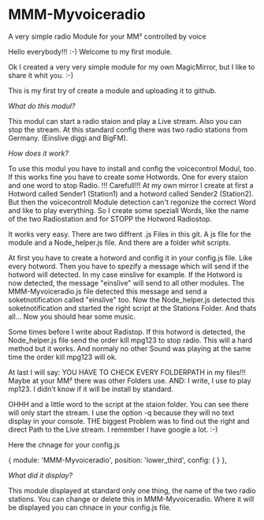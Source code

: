 # MMM-Myvoiceradio
A very simple radio Module for your MM² controlled by voice 


Hello everybody!!! :-)
Welcome to my first module.


Ok I created a very very simple module for my own MagicMirror, but I like to share it whit you. :-)

This is my first try of create a module and uploading it to github. 

*What do this modul?* 

This modul can start a radio staion and play a Live stream. Also you can stop the stream. At this standard config there was two radio stations from Germany. (Einslive diggi and BigFM).

*How does it work?*

To use this modul you have to install and config the voicecontrol Modul, too.
If this works fine you have to create some Hotwords. One for every staion and one word to stop Radio. 
!!! Carefull!!! At my own mirror I create at first a Hotword called Sender1 (Station1) and a hotword called Sender2 (Station2). But then the voicecontroll Module detection can't regonize the correct Word and like to play everything. So I create some speziall Words, like the name of the two Radiostation and for STOPP the Hotword Radiostop. 

It works very easy. There are two diffrent .js Files in this git. A js file for the module and a Node_helper.js file. And there are a folder whit scripts. 

At first you have to create a hotword and config it in your config.js file. Like every hotword. Then you have to spezify a message which will send if the hotword will detected. In my case einslive for example. If the Hotword is now detected, the message "einslive" will send to all other modules. The MMM-Myvoiceradio.js file detected this message and send a soketnotification called "einslive" too. Now the Node_helper.js detected this soketnotification and started the right script at the Stations Folder. And thats all... Now you should hear some music. 

Some times before I write about Radistop. If this hotword is detected, the Node_helper.js file send the order kill mpg123 to stop radio. This will a hard method but it works. And normaly no other Sound was playing at the same time the order kill mpg123 will ok. 

At last I will say: YOU HAVE TO CHECK EVERY FOLDERPATH in my files!!! Maybe at your MM² there was other Folders use.
AND: I write, I use to play mp123. I didn't know if it will be install by standard.

OHHH and a little word to the script at the staion folder. You can see there will only start the stream. I use the option -q because they will no text display in your console. 
THE biggest Problem was to find out the right and direct Path to the Live stream. I remember I have google a lot. :-)

Here the chnage for your config.js 

{
        module: 'MMM-Myvoiceradio',
        position: 'lower_third',
        config: { 
		}
    },
    
*What did it display?*

This module displayed at standard only one thing, the name of the two radio stations. You can change or delete this in MMM-Myvoiceradio. Where it will be displayed you can chnace in your config.js file. 


